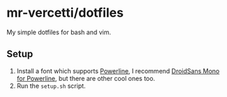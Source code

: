 # mr-vercetti/dotfiles

My simple dotfiles for bash and vim.

## Setup

1. Install a font which supports [Powerline](https://github.com/powerline/powerline), I recommend [DroidSans Mono for Powerline](https://github.com/powerline/fonts/tree/master/DroidSansMono), but there are other cool ones too.
2. Run the `setup.sh` script.
